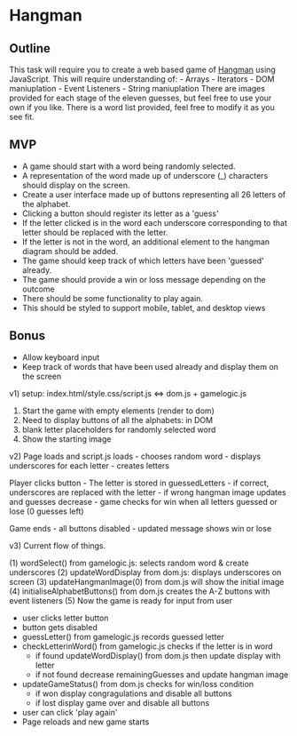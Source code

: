 # Hangman

## Outline

This task will require you to create a web based game of [Hangman](<https://en.wikipedia.org/wiki/Hangman_(game)>) using JavaScript.
This will require understanding of: - Arrays - Iterators - DOM maniuplation - Event Listeners - String maniuplation
There are images provided for each stage of the eleven guesses, but feel free to use your own if you like.
There is a word list provided, feel free to modify it as you see fit.

## MVP

- A game should start with a word being randomly selected.
- A representation of the word made up of underscore (\_) characters should display on the screen.
- Create a user interface made up of buttons representing all 26 letters of the alphabet.
- Clicking a button should register its letter as a 'guess'
- If the letter clicked is in the word each underscore corresponding to that letter should be replaced with the letter.
- If the letter is not in the word, an additional element to the hangman diagram should be added.
- The game should keep track of which letters have been 'guessed' already.
- The game should provide a win or loss message depending on the outcome
- There should be some functionality to play again.
- This should be styled to support mobile, tablet, and desktop views

## Bonus

- Allow keyboard input
- Keep track of words that have been used already and display them on the screen

v1)
setup: index.html/style.css/script.js <=> dom.js + gamelogic.js

1. Start the game with empty elements (render to dom)
2. Need to display buttons of all the alphabets: in DOM
3. blank letter placeholders for randomly selected word
4. Show the starting image

v2) Page loads and script.js loads - chooses random word - displays underscores for each letter - creates letters

Player clicks button - The letter is stored in guessedLetters - if correct, underscores are replaced with the letter - if wrong hangman image updates and guesses decrease - game checks for win when all letters guessed or lose (0 guesses left)

Game ends - all buttons disabled - updated message shows win or lose

v3) Current flow of things.

(1) wordSelect() from gamelogic.js: selects random word & create underscores
(2) updateWordDisplay from dom.js: displays underscores on screen
(3) updateHangmanImage(0) from dom.js will show the initial image
(4) initialiseAlphabetButtons() from dom.js creates the A-Z buttons with event listeners
(5) Now the game is ready for input from user

- user clicks letter button
- button gets disabled
- guessLetter() from gamelogic.js records guessed letter
- checkLetterinWord() from gamelogic.js checks if the letter is in word
  - if found updateWordDisplay() from dom.js then update display with letter
  - if not found decrease remainingGuesses and update hangman image
- updateGameStatus() from dom.js checks for win/loss condition
  - if won display congragulations and disable all buttons
  - if lost display game over and disable all buttons
- user can click 'play again'
- Page reloads and new game starts
